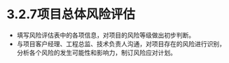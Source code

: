 # 3.2.7项目总体风险评估

- 填写风险评估表中的各项信息，对项目的风险等级做出初步判断。 
- 与项目客户经理、工程总监、技术负责人沟通，对项目存在的风险进行识别，分析各个风险的发生可能性和影响力，制订风险应对计划。
